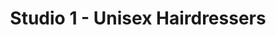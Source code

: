 ---
title: "Studio 1 - Unisex Hairdressers"
url: /wrexham/studio-1-unisex-hairdressers/
shop: Friseur
---